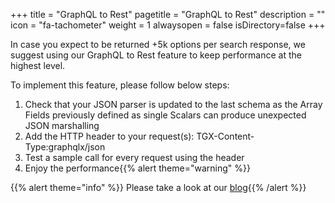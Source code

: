 +++
title = "GraphQL to Rest"
pagetitle = "GraphQL to Rest"
description = ""
icon = "fa-tachometer"
weight = 1
alwaysopen = false
isDirectory=false
+++


In case you expect to be returned +5k options per search response, we suggest using our GraphQL to Rest feature to keep performance at the highest level.

To implement this feature, please follow below steps:

1. Check that your JSON parser is updated to the last schema as the Array Fields previously defined as single Scalars can produce unexpected JSON marshalling
2. Add the HTTP header to your request(s): TGX-Content-Type:graphqlx/json
3. Test a sample call for every request using the header
4. Enjoy the performance{{% alert theme="warning" %}}

{{% alert theme="info" %}} Please take a look at our [blog](https://blog.travelgatex.com/en/how-to-improve-graphql-performance){{% /alert %}}
